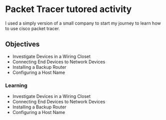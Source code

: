
# Packet Tracer tutored activity

I used a simply version of a small company to start my journey to learn how to use cisco packet tracer.




## Objectives
- Investigate Devices in a Wiring Closet
- Connecting End Devices to Network Devices
- Installing a Backup Router
- Configuring a Host Name



### Learning
- Investigate Devices in a Wiring Closet
- Connecting End Devices to Network Devices
- Installing a Backup Router
- Configuring a Host Name

